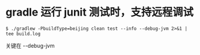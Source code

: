 # gradle 运行 junit 测试时，支持远程调试

```shell
$ ./gradlew -PbuildType=beijing clean test --info --debug-jvm 2>&1 | tee build.log
```
关键在 --debug-jvm
